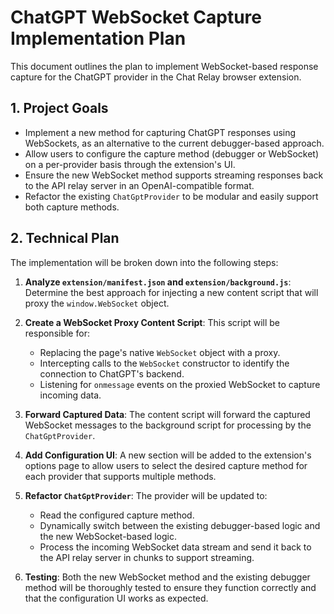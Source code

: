 # ChatGPT WebSocket Capture Implementation Plan

This document outlines the plan to implement WebSocket-based response capture for the ChatGPT provider in the Chat Relay browser extension.

## 1. Project Goals

- Implement a new method for capturing ChatGPT responses using WebSockets, as an alternative to the current debugger-based approach.
- Allow users to configure the capture method (debugger or WebSocket) on a per-provider basis through the extension's UI.
- Ensure the new WebSocket method supports streaming responses back to the API relay server in an OpenAI-compatible format.
- Refactor the existing `ChatGptProvider` to be modular and easily support both capture methods.

## 2. Technical Plan

The implementation will be broken down into the following steps:

1.  **Analyze `extension/manifest.json` and `extension/background.js`**: Determine the best approach for injecting a new content script that will proxy the `window.WebSocket` object.

2.  **Create a WebSocket Proxy Content Script**: This script will be responsible for:
    - Replacing the page's native `WebSocket` object with a proxy.
    - Intercepting calls to the `WebSocket` constructor to identify the connection to ChatGPT's backend.
    - Listening for `onmessage` events on the proxied WebSocket to capture incoming data.

3.  **Forward Captured Data**: The content script will forward the captured WebSocket messages to the background script for processing by the `ChatGptProvider`.

4.  **Add Configuration UI**: A new section will be added to the extension's options page to allow users to select the desired capture method for each provider that supports multiple methods.

5.  **Refactor `ChatGptProvider`**: The provider will be updated to:
    - Read the configured capture method.
    - Dynamically switch between the existing debugger-based logic and the new WebSocket-based logic.
    - Process the incoming WebSocket data stream and send it back to the API relay server in chunks to support streaming.

6.  **Testing**: Both the new WebSocket method and the existing debugger method will be thoroughly tested to ensure they function correctly and that the configuration UI works as expected.